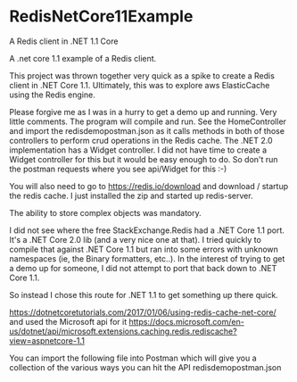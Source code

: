# RedisNetCore11Example
A Redis client in .NET 1.1 Core

A .net core 1.1 example of a Redis client.

This project was thrown together very quick as a spike to create a Redis client in .NET Core 1.1. Ultimately, this was to explore aws ElasticCache using the Redis engine.

Please forgive me as I was in a hurry to get a demo up and running. Very little comments. The program will compile and run. See the HomeController and import the redisdemopostman.json as it calls methods in both of those controllers to perform crud operations in the Redis cache.  The .NET 2.0 implementation has a Widget controller.  I did not have time to create a Widget controller for this but it would be easy enough to do.  So don't run the postman requests where you see api/Widget for this  :-)

You will also need to go to https://redis.io/download and download / startup the redis cache. I just installed the zip and started up redis-server.

The ability to store complex objects was mandatory.

I did not see where the free StackExchange.Redis had a .NET Core 1.1 port.  It's a .NET Core 2.0 lib (and a very nice one at that).
I tried quickly to compile that against .NET Core 1.1 but
ran into some errors with unknown namespaces (ie, the Binary formatters, etc..). In the interest of trying to get a demo up for someone,
I did not attempt to port that back down to .NET Core 1.1.

So instead I chose this route for .NET 1.1 to get something up there quick.

https://dotnetcoretutorials.com/2017/01/06/using-redis-cache-net-core/
and used the Microsoft api for it
https://docs.microsoft.com/en-us/dotnet/api/microsoft.extensions.caching.redis.rediscache?view=aspnetcore-1.1

You can import the following file into Postman which will give you a collection of the various ways you can hit the API redisdemopostman.json
